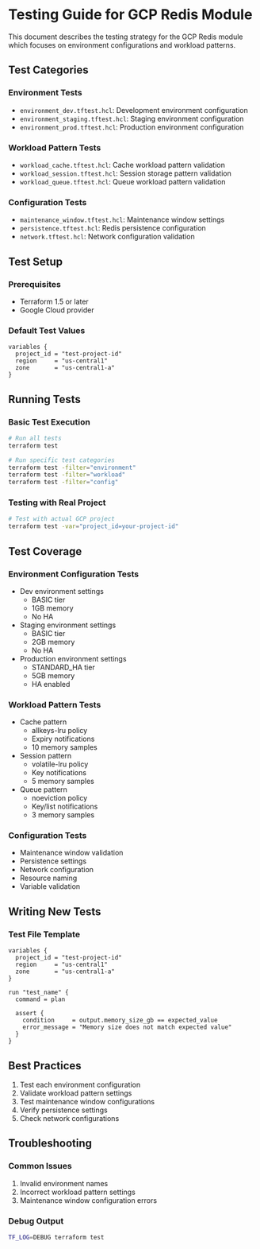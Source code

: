 # Testing Guide for GCP Redis Module

This document describes the testing strategy for the GCP Redis module which focuses on environment configurations and workload patterns.

## Test Categories

### Environment Tests
- `environment_dev.tftest.hcl`: Development environment configuration
- `environment_staging.tftest.hcl`: Staging environment configuration
- `environment_prod.tftest.hcl`: Production environment configuration

### Workload Pattern Tests
- `workload_cache.tftest.hcl`: Cache workload pattern validation
- `workload_session.tftest.hcl`: Session storage pattern validation
- `workload_queue.tftest.hcl`: Queue workload pattern validation

### Configuration Tests
- `maintenance_window.tftest.hcl`: Maintenance window settings
- `persistence.tftest.hcl`: Redis persistence configuration
- `network.tftest.hcl`: Network configuration validation

## Test Setup

### Prerequisites
- Terraform 1.5 or later
- Google Cloud provider

### Default Test Values
```hcl
variables {
  project_id = "test-project-id"
  region     = "us-central1"
  zone       = "us-central1-a"
}
```

## Running Tests

### Basic Test Execution
```bash
# Run all tests
terraform test

# Run specific test categories
terraform test -filter="environment"
terraform test -filter="workload"
terraform test -filter="config"
```

### Testing with Real Project
```bash
# Test with actual GCP project
terraform test -var="project_id=your-project-id"
```

## Test Coverage

### Environment Configuration Tests
- Dev environment settings
  - BASIC tier
  - 1GB memory
  - No HA
- Staging environment settings
  - BASIC tier
  - 2GB memory
  - No HA
- Production environment settings
  - STANDARD_HA tier
  - 5GB memory
  - HA enabled

### Workload Pattern Tests
- Cache pattern
  - allkeys-lru policy
  - Expiry notifications
  - 10 memory samples
- Session pattern
  - volatile-lru policy
  - Key notifications
  - 5 memory samples
- Queue pattern
  - noeviction policy
  - Key/list notifications
  - 3 memory samples

### Configuration Tests
- Maintenance window validation
- Persistence settings
- Network configuration
- Resource naming
- Variable validation

## Writing New Tests

### Test File Template
```hcl
variables {
  project_id = "test-project-id"
  region     = "us-central1"
  zone       = "us-central1-a"
}

run "test_name" {
  command = plan

  assert {
    condition     = output.memory_size_gb == expected_value
    error_message = "Memory size does not match expected value"
  }
}
```

## Best Practices

1. Test each environment configuration
2. Validate workload pattern settings
3. Test maintenance window configurations
4. Verify persistence settings
5. Check network configurations

## Troubleshooting

### Common Issues
1. Invalid environment names
2. Incorrect workload pattern settings
3. Maintenance window configuration errors

### Debug Output
```bash
TF_LOG=DEBUG terraform test